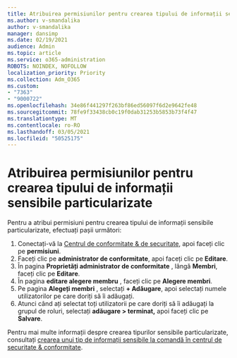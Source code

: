 ```yaml
---
title: Atribuirea permisiunilor pentru crearea tipului de informații sensibile particularizate
ms.author: v-smandalika
author: v-smandalika
manager: dansimp
ms.date: 02/19/2021
audience: Admin
ms.topic: article
ms.service: o365-administration
ROBOTS: NOINDEX, NOFOLLOW
localization_priority: Priority
ms.collection: Adm_O365
ms.custom:
- "7363"
- "9000722"
ms.openlocfilehash: 34e86f441297f263bf86ed56097f6d2e9642fe48
ms.sourcegitcommit: 78fe9f33438cb0c19f0dab31253b5853b73f4f47
ms.translationtype: MT
ms.contentlocale: ro-RO
ms.lasthandoff: 03/05/2021
ms.locfileid: "50525175"
---
```

# <a name="assign-permissions-for-custom-sensitive-information-type-creation"></a>Atribuirea permisiunilor pentru crearea tipului de informații sensibile particularizate

Pentru a atribui permisiuni pentru crearea tipului de informații sensibile particularizate, efectuați pașii următori:

1. Conectați-vă la [Centrul de conformitate & de securitate](https://sip.protection.office.com/), apoi faceți clic pe **permisiuni**.
2. Faceți clic pe **administrator de conformitate**, apoi faceți clic pe **Editare**.
3. În pagina **Proprietăți administrator de conformitate** , lângă **Membri**, faceți clic pe **Editare**.
4. În pagina **editare alegere membru** , faceți clic pe **Alegere membri**.
5. Pe pagina **Alegeți membri** , selectați **+ Adăugare**, apoi selectați numele utilizatorilor pe care doriți să îi adăugați.
6. Atunci când ați selectat toți utilizatorii pe care doriți să îi adăugați la grupul de roluri, selectați **adăugare > terminat,** apoi faceți clic pe **Salvare**.

Pentru mai multe informații despre crearea tipurilor sensibile particularizate, consultați [crearea unui tip de informații sensibile la comandă în centrul de securitate & conformitate](https://docs.microsoft.com/microsoft-365/compliance/create-a-custom-sensitive-information-type).